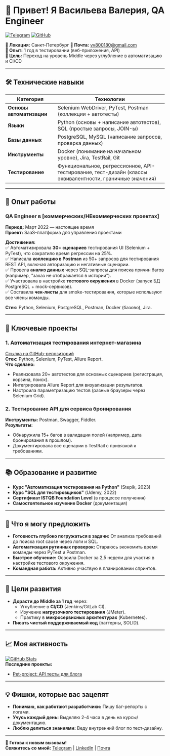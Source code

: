 # 👋 Привет! Я Васильева Валерия, QA Engineer

[![Telegram](https://img.shields.io/badge/Telegram-Write%20me-blue)](https://t.me/yourusername)
[![GitHub](https://img.shields.io/badge/GitHub-Projects-black)](https://github.com/IamDizasstr)

**📍 Локация:** Санкт-Петербург 
**📧 Почта:** vv800180@gmail.com  
**💼 Опыт:** 1 год в тестировании (веб-приложения, API)  
**🚀 Цель:** Переход на уровень Middle через углубление в автоматизацию и CI/CD  

---

## 🛠 **Технические навыки**

| **Категория**       | **Технологии**                                                                 |
|----------------------|--------------------------------------------------------------------------------|
| **Основы автоматизации** | Selenium WebDriver, PyTest, Postman (коллекции + автотесты)                  |
| **Языки**            | Python (основы + написание автотестов), SQL (простые запросы, JOIN-ы)         |
| **Базы данных**      | PostgreSQL, MySQL (написание запросов, проверка данных)                       |
| **Инструменты**      | Docker (понимание на начальном уровне), Jira, TestRail, Git                      |
| **Тестирование**     | Функциональное, регрессионное, API-тестирование, тест-дизайн (классы эквивалентности, граничные значения) |

---

## 💼 **Опыт работы**

### **QA Engineer** в [коммерческих/НЕкоммерческих проектах]  
**Период:** Март 2022 — настоящее время  
**Проект:** SaaS-платформа для управления проектами

**Достижения:**  
✅ Автоматизировала **30+ сценариев** тестирования UI (Selenium + PyTest), что сократило время регрессии на 25%.  
✅ Написала **коллекцию в Postman** из 50+ запросов для тестирования REST API, включая авторизацию и негативные сценарии.  
✅ Провела **анализ данных** через SQL-запросы для поиска причин багов (например, "заказ не отображается в истории").  
✅ Участвовала в настройке **тестового окружения** в Docker (запуск БД PostgreSQL + mock-сервисов).  
✅ Составила **чек-листы** для smoke-тестирования, которые используют все члены команды.  

**Стек:** Python, Selenium, PostgreSQL, Postman, Docker (базово), Jira.

---

## 🚀 **Ключевые проекты**

### 1. **Автоматизация тестирования интернет-магазина**  
[Ссылка на GitHub-репозиторий](https://github.com/yourusername/store-autotests)  
**Стек:** Python, Selenium, PyTest, Allure Report.  
**Что сделано:**  
- Реализовала 20+ автотестов для основных сценариев (регистрация, корзина, поиск).  
- Интегрировала Allure Report для визуализации результатов.  
- Настроила параметризацию тестов (разные браузеры через Selenium Grid).  

### 2. **Тестирование API для сервиса бронирования**  
**Инструменты:** Postman, Swagger, Fiddler.  
**Результаты:**  
- Обнаружила 15+ багов в валидации полей (например, дата бронирования в прошлом).  
- Документировала все сценарии в TestRail с привязкой к требованиям.  

---

## 📚 **Образование и развитие**

- **Курс "Автоматизация тестирования на Python"** (Stepik, 2023)  
- **Курс "SQL для тестировщиков"** (Udemy, 2022)  
- **Сертификат ISTQB Foundation Level** (в процессе получения)  
- **Самостоятельное изучение Docker** (документация)  

---

## 🧠 **Что я могу предложить**

- **Готовность глубоко погружаться в задачи:** От анализа требований до поиска root cause через логи и SQL.  
- **Автоматизация рутинных проверок:** Стараюсь экономить время команды через PyTest и Postman.  
- **Быстрое обучение:** Освоила Docker за 2,5 недели для участия в настройке тестового окружения.  
- **Командная работа:** Активно участвую в планировании спринтов.  

---

## 🌱 **Цели развития**

- **Дорасти до Middle за 1 год** через:  
  - Углубление в **CI/CD** (Jenkins/GitLab CI).  
  - Изучение **нагрузочного тестирования** (JMeter).  
  - Практику в **микросервисных архитектурах** (Kubernetes).  
- **Писать чистый поддерживаемый код** (паттерны, SOLID).  

---

## 📈 **Моя активность**

[![GitHub Stats](https://github-readme-stats.vercel.app/api?username=yourusername&show_icons=true&theme=radical&hide=issues)](https://github.com/IamDizasstr)  
**Последние проекты:**  
- [Pet-project: API тесты для блога](https://github.com/yourusername/blog-api-tests)  
 
---

## 💡 **Фишки, которые вас зацепят**

- **Понимаю, как работают разработчики:** Пишу баг-репорты с логами.   
- **Учусь каждый день:** Выделяю 2-4 часа в день на курсы/документацию.  
- **Люблю делиться знаниями:** Веду внутренний блог по тест-дизайну.  

---

🤝 **Готова к новым вызовам!**  
**Свяжитесь со мной:** [Telegram](https://t.me/yourusername) | [LinkedIn](https://www.linkedin.com/in/yourprofile/) | [Почта](mailto:your.email@example.com)
